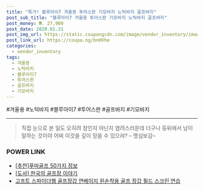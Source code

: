 ```yaml
--- 
title: "특가! 블루아이7 겨울용 투어스판 기모바지 노턱바지 골프바지" 
post_sub_title: "블루아이7 겨울용 투어스판 기모바지 노턱바지 골프바지" 
post_money: ₩. 27,900 
post_date: 2020.01.31 
post_img_url: https://static.coupangcdn.com/image/vendor_inventory/images/2017/10/21/17/7/570b769c-e45e-42a4-b264-62f3b9800979.jpg 
post_link_url: https://coupa.ng/bnHVhe 
categories: 
  - vendor_inventory 
tags: 
  - 겨울용 
  - 노턱바지 
  - 블루아이7 
  - 투어스판 
  - 골프바지 
  - 기모바지 
--- 
```

  #겨울용 #노턱바지 #블루아이7 #투어스판 #골프바지 #기모바지 
<hr> 

> 직접 눈으로 본 일도 오히려 참인지 아닌지 염려스러운데 더구나 등뒤에서 남이 말하는 것이야 어찌 이것을 깊이 믿을 수 있으랴? – 명심보감–  


### POWER LINK

* <a href="https://blog.naver.com/fasyy4321/221785403021" target="_blank">[추천]푸마골프 50가지 정보</a>
* <a href="https://blog.naver.com/an0733/221784679777" target="_blank">[도서] 한국의 골프장 이야기</a>
* <a href="https://blog.naver.com/fasyy4321/221776766168" target="_blank">고프트 스파이더웹 골프장갑 연베이지 왼손착용 골프 장갑 필드 스크린 연습</a>
